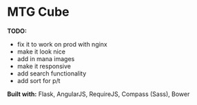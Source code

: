 MTG Cube
========
**TODO:**
* fix it to work on prod with nginx
* make it look nice
* add in mana images
* make it responsive
* add search functionality
* add sort for p/t

**Built with:** Flask, AngularJS, RequireJS, Compass (Sass), Bower


